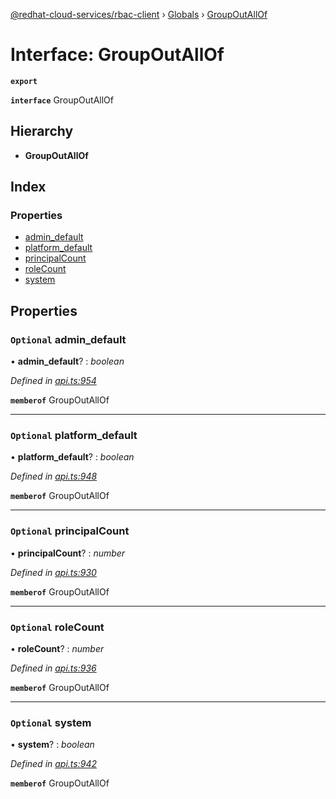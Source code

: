 [@redhat-cloud-services/rbac-client](../README.md) › [Globals](../globals.md) › [GroupOutAllOf](groupoutallof.md)

# Interface: GroupOutAllOf

**`export`** 

**`interface`** GroupOutAllOf

## Hierarchy

* **GroupOutAllOf**

## Index

### Properties

* [admin_default](groupoutallof.md#optional-admin_default)
* [platform_default](groupoutallof.md#optional-platform_default)
* [principalCount](groupoutallof.md#optional-principalcount)
* [roleCount](groupoutallof.md#optional-rolecount)
* [system](groupoutallof.md#optional-system)

## Properties

### `Optional` admin_default

• **admin_default**? : *boolean*

*Defined in [api.ts:954](https://github.com/RedHatInsights/javascript-clients.gi/blob/master/packages/rbac/api.ts#L954)*

**`memberof`** GroupOutAllOf

___

### `Optional` platform_default

• **platform_default**? : *boolean*

*Defined in [api.ts:948](https://github.com/RedHatInsights/javascript-clients.gi/blob/master/packages/rbac/api.ts#L948)*

**`memberof`** GroupOutAllOf

___

### `Optional` principalCount

• **principalCount**? : *number*

*Defined in [api.ts:930](https://github.com/RedHatInsights/javascript-clients.gi/blob/master/packages/rbac/api.ts#L930)*

**`memberof`** GroupOutAllOf

___

### `Optional` roleCount

• **roleCount**? : *number*

*Defined in [api.ts:936](https://github.com/RedHatInsights/javascript-clients.gi/blob/master/packages/rbac/api.ts#L936)*

**`memberof`** GroupOutAllOf

___

### `Optional` system

• **system**? : *boolean*

*Defined in [api.ts:942](https://github.com/RedHatInsights/javascript-clients.gi/blob/master/packages/rbac/api.ts#L942)*

**`memberof`** GroupOutAllOf
